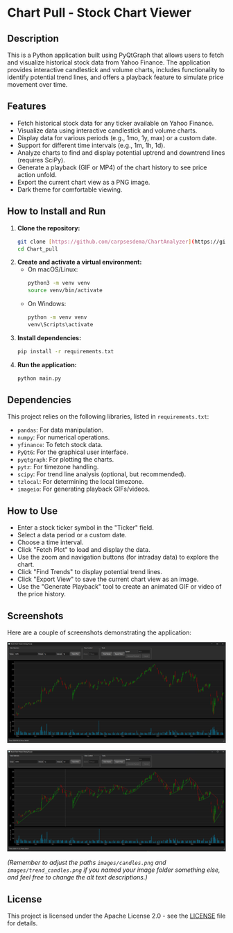 # Chart Pull - Stock Chart Viewer

## Description

This is a Python application built using PyQtGraph that allows users to fetch and visualize historical stock data from Yahoo Finance. The application provides interactive candlestick and volume charts, includes functionality to identify potential trend lines, and offers a playback feature to simulate price movement over time.

## Features

* Fetch historical stock data for any ticker available on Yahoo Finance.
* Visualize data using interactive candlestick and volume charts.
* Display data for various periods (e.g., 1mo, 1y, max) or a custom date.
* Support for different time intervals (e.g., 1m, 1h, 1d).
* Analyze charts to find and display potential uptrend and downtrend lines (requires SciPy).
* Generate a playback (GIF or MP4) of the chart history to see price action unfold.
* Export the current chart view as a PNG image.
* Dark theme for comfortable viewing.

## How to Install and Run

1.  **Clone the repository:**
    ```bash
    git clone [https://github.com/carpsesdema/ChartAnalyzer](https://github.com/carpsesdema/ChartAnalyzer)
    cd Chart_pull
    ```
2.  **Create and activate a virtual environment:**
    * On macOS/Linux:
        ```bash
        python3 -m venv venv
        source venv/bin/activate
        ```
    * On Windows:
        ```bash
        python -m venv venv
        venv\Scripts\activate
        ```
3.  **Install dependencies:**
    ```bash
    pip install -r requirements.txt
    ```
4.  **Run the application:**
    ```bash
    python main.py
    ```

## Dependencies

This project relies on the following libraries, listed in `requirements.txt`:

* `pandas`: For data manipulation.
* `numpy`: For numerical operations.
* `yfinance`: To fetch stock data.
* `PyQt6`: For the graphical user interface.
* `pyqtgraph`: For plotting the charts.
* `pytz`: For timezone handling.
* `scipy`: For trend line analysis (optional, but recommended).
* `tzlocal`: For determining the local timezone.
* `imageio`: For generating playback GIFs/videos.

## How to Use

* Enter a stock ticker symbol in the "Ticker" field.
* Select a data period or a custom date.
* Choose a time interval.
* Click "Fetch Plot" to load and display the data.
* Use the zoom and navigation buttons (for intraday data) to explore the chart.
* Click "Find Trends" to display potential trend lines.
* Click "Export View" to save the current chart view as an image.
* Use the "Generate Playback" tool to create an animated GIF or video of the price history.

## Screenshots

Here are a couple of screenshots demonstrating the application:

![Main Chart View](candles.png)

![Chart with Trend Lines](trend_candles.png)

*(Remember to adjust the paths `images/candles.png` and `images/trend_candles.png` if you named your image folder something else, and feel free to change the alt text descriptions.)*

## License

This project is licensed under the Apache License 2.0 - see the [LICENSE](LICENSE) file for details.